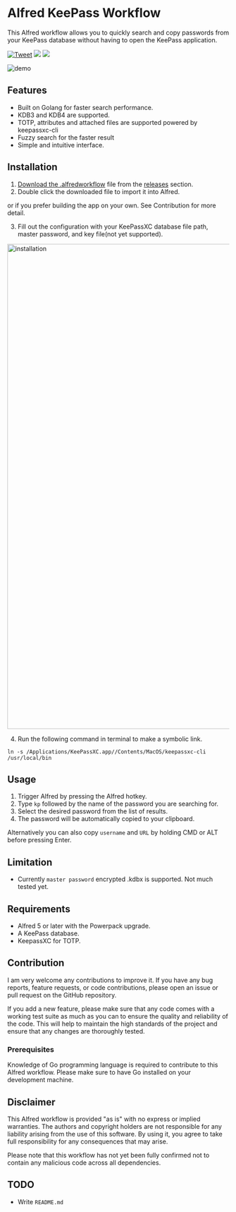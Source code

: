 # Alfred KeePass Workflow
This Alfred workflow allows you to quickly search and copy passwords from your KeePass database without having to open the KeePass application.

[![Tweet](https://img.shields.io/twitter/url/http/shields.io.svg?style=social)](https://twitter.com/intent/tweet?text=Alfred%205%20Workflow%20to%20quickly%20search%20and%20copy%20KeePass%20attributes.&hashtags=Alfred,KeePassXC&url=https://github.com/mikyk10/alfred-keepass) <img src="https://img.shields.io/github/last-commit/mikyk10/alfred-keepass"> <img src="https://img.shields.io/github/downloads/mikyk10/alfred-keepass/total">

![demo](https://user-images.githubusercontent.com/4987502/218909942-34f80265-de15-4338-8238-b7cd2d2d6ddf.gif)

## Features

- Built on Golang for faster search performance. 
- KDB3 and KDB4 are supported.
- TOTP, attributes and attached files are supported powered by keepassxc-cli
- Fuzzy search for the faster result
- Simple and intuitive interface.

## Installation
1. [Download the .alfredworkflow](https://github.com/mikyk10/alfred-keepass/tags) file from the [releases](https://github.com/mikyk10/alfred-keepass/tags) section.
2. Double click the downloaded file to import it into Alfred.

or if you prefer building the app on your own. See Contribution for more detail.

3. Fill out the configuration with your KeePassXC database file path, master password, and key file(not yet supported).

<img width="1100" alt="installation" src="https://user-images.githubusercontent.com/4987502/218407644-7069c96a-7c63-4b94-8385-2c30e3bf45c0.png">

4. Run the following command in terminal to make a symbolic link.

```
ln -s /Applications/KeePassXC.app//Contents/MacOS/keepassxc-cli /usr/local/bin
```

## Usage
1. Trigger Alfred by pressing the Alfred hotkey.
2. Type `kp` followed by the name of the password you are searching for.
3. Select the desired password from the list of results.
4. The password will be automatically copied to your clipboard.

Alternatively you can also copy `username` and `URL` by holding CMD or ALT before pressing Enter.

## Limitation

* Currently `master password` encrypted .kdbx is supported. Not much tested yet.

## Requirements

* Alfred 5 or later with the Powerpack upgrade.
* A KeePass database.
* KeepassXC for TOTP.

## Contribution
I am very welcome any contributions to improve it. If you have any bug reports, feature requests, or code contributions, please open an issue or pull request on the GitHub repository.

If you add a new feature, please make sure that any code comes with a working test suite as much as you can to ensure the quality and reliability of the code. This will help to maintain the high standards of the project and ensure that any changes are thoroughly tested.

### Prerequisites
Knowledge of Go programming language is required to contribute to this Alfred workflow. Please make sure to have Go installed on your development machine.

## Disclaimer
This Alfred workflow is provided "as is" with no express or implied warranties. The authors and copyright holders are not responsible for any liability arising from the use of this software. By using it, you agree to take full responsibility for any consequences that may arise.

Please note that this workflow has not yet been fully confirmed not to contain any malicious code across all dependencies.

## TODO
* Write `README.md`
